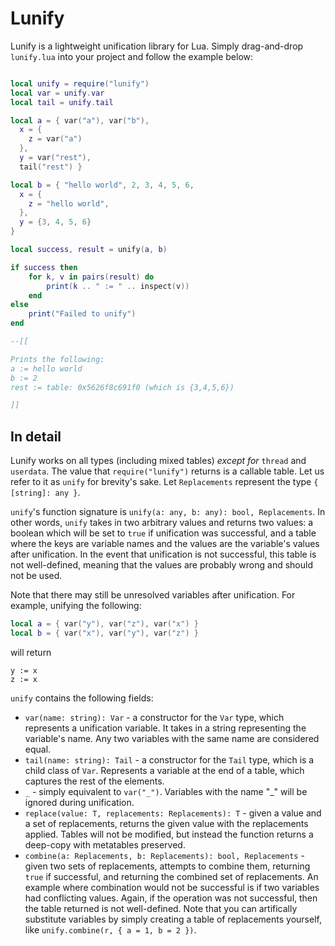 # Lunify
Lunify is a lightweight unification library for Lua. Simply drag-and-drop `lunify.lua` into your project and follow the example below:

```lua

local unify = require("lunify")
local var = unify.var
local tail = unify.tail

local a = { var("a"), var("b"), 
  x = {
    z = var("a")
  }, 
  y = var("rest"),
  tail("rest") }

local b = { "hello world", 2, 3, 4, 5, 6, 
  x = {
    z = "hello world",
  },
  y = {3, 4, 5, 6}
}

local success, result = unify(a, b)

if success then 
    for k, v in pairs(result) do 
        print(k .. " := " .. inspect(v))
    end
else
    print("Failed to unify")
end

--[[

Prints the following:
a := hello world
b := 2
rest := table: 0x5626f8c691f0 (which is {3,4,5,6})

]]

```

## In detail

Lunify works on all types (including mixed tables) *except for* `thread` and `userdata`. The value that `require("lunify")` returns is a callable table. Let us refer to it as `unify` for brevity's sake. Let `Replacements` represent the type `{ [string]: any }`. 

`unify`'s function signature is `unify(a: any, b: any): bool, Replacements`. In other words, `unify` takes in two arbitrary values and returns two values: a boolean which will be set to `true` if unification was successful, and a table where the keys are variable names and the values are the variable's values after unification. In the event that unification is not successful, this table is not well-defined, meaning that the values are probably wrong and should not be used. 

Note that there may still be unresolved variables after unification. For example, unifying the following:
```lua
local a = { var("y"), var("z"), var("x") }
local b = { var("x"), var("y"), var("z") }
```
will return
```
y := x
z := x
```

`unify` contains the following fields:
- `var(name: string): Var` - a constructor for the `Var` type, which represents a unification variable. It takes in a string representing the variable's name. Any two variables with the same name are considered equal.
- `tail(name: string): Tail` - a constructor for the `Tail` type, which is a child class of `Var`. Represents a variable at the end of a table, which captures the rest of the elements.
- `_` - simply equivalent to `var("_")`. Variables with the name "_" will be ignored during unification.
- `replace(value: T, replacements: Replacements): T` - given a value and a set of replacements, returns the given value with the replacements applied. Tables will not be modified, but instead the function returns a deep-copy with metatables preserved.
- `combine(a: Replacements, b: Replacements): bool, Replacements` - given two sets of replacements, attempts to combine them, returning `true` if successful, and returning the combined set of replacements. An example where combination would not be successful is if two variables had conflicting values. Again, if the operation was not successful, then the table returned is not well-defined. Note that you can artifically substitute variables by simply creating a table of replacements yourself, like `unify.combine(r, { a = 1, b = 2 })`.


